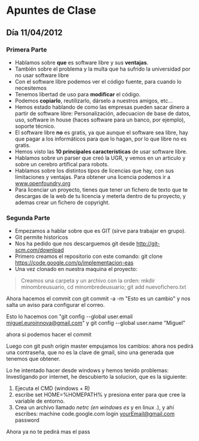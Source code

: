# Apuntes de Clase #

## Día 11/04/2012 ##

### Primera Parte ###

  * Hablamos sobre **que** es software libre y sus **ventajas**.
  * También sobre el problema y la multa que ha sufrido la universidad por no usar software libre
  * Con el software libre podemos ver el código fuente, para cuando lo necesitemos
  * Tenemos libertad de uso para **modificar** el código.
  * Podemos **copiarlo**, reutilizarlo, dárselo a nuestros amigos, etc...
  * Hemos estado hablando de como las empresas pueden sacar dinero a partir de software libre: Personalización, adecuacion de base de datos, uso, software in house (haces software para un banco, por ejemplo), soporte técnico.
  * El software libre **no** es gratis, ya que aunque el software sea libre, hay que pagar a los informáticos para que lo hagan, por lo que libre no es gratis.
  * Hemos visto las **10 principales características** de usar software libre.
  * Hablamos sobre un parser que creó la UGR, y vemos en un articulo y sobre un cerebro artifical para robots.
  * Hablamos sobre los distintos tipos de licencias que hay, con sus limitaciones y ventajas. Para obtener una licencia podemos ir a www.openfoundry.org
  * Para licenciar un proyecto, tienes que tener un fichero de texto que te descargas de la web de tu licencia y meterla dentro de tu proyecto, y ademas crear un fichero de copyright.

### Segunda Parte ###

  * Empezamos a hablar sobre que es GIT (sirve para trabajar en grupo).
  * Git permite historicos
  * Nos ha pedido que nos descarguemos git desde http://git-scm.com/download
  * Primero creamos el repositorio con este comando:
git clone https://code.google.com/p/implementacion-eas
  * Una vez clonado en nuestra maquina el proyecto:
> Creamos una carpeta y un archivo con la orden:
> mkdir minombreusuario, cd minombredeusuario; git add nuevofichero.txt

Ahora hacemos el commit con git commit -a -m "Esto es un cambio" y nos salta un aviso para configurar el correo.

Esto lo hacemos con "git config --global user.email miguel.euroinnova@gmail.com" y
git config --global user.name "Miguel"

ahora si podemos hacer el commit

Luego con git push origin master empujamos los cambios: ahora nos pedirá una contraseña, que no es la clave de gmail, sino una generada que tenemos que obtener.

Lo he intentado hacer desde windows y hemos tenido problemas:
Investigando por internet, he descubierto la solucion, que es la siguiente:

  1. Ejecuta el CMD  (windows + R)
  1. escribe set HOME=%HOMEPATH% y presiona enter para que cree la variable de entorno.
  1. Crea un archivo llamado _netrc (en windows es_ y en linux .), y ahí escribes: machine code.google.com login yourEmail@gmail.com password

Ahora ya no te pedirá mas el pass
